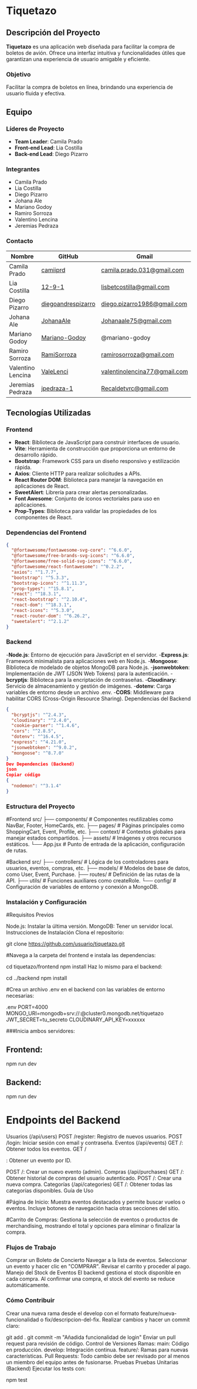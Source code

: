 # Tiquetazo

## Descripción del Proyecto
**Tiquetazo** es una aplicación web diseñada para facilitar la compra de boletos de avión. Ofrece una interfaz intuitiva y funcionalidades útiles que garantizan una experiencia de usuario amigable y eficiente.

### Objetivo
Facilitar la compra de boletos en línea, brindando una experiencia de usuario fluida y efectiva.

## Equipo

### Líderes de Proyecto
- **Team Leader**: Camila Prado
- **Front-end Lead**: Lia Costilla
- **Back-end Lead**: Diego Pizarro

### Integrantes
- Camila Prado  
- Lia Costilla  
- Diego Pizarro  
- Johana Ale  
- Mariano Godoy  
- Ramiro Sorroza  
- Valentino Lencina  
- Jeremias Pedraza  

### Contacto
| Nombre            | GitHub                                         | Gmail                                |
|-------------------|-----------------------------------------------|--------------------------------------|
| Camila Prado      | [camiiprd](https://github.com/camiiprd)      | camila.prado.031@gmail.com          |
| Lia Costilla      | [12-9-1](https://github.com/12-9-1)          | lisbetcostilla@gmail.com            |
| Diego Pizarro     | [diegoandrespizarro](https://github.com/diegoandrespizarro) | diego.pizarro1986@gmail.com        |
| Johana Ale        | [JohanaAle](https://github.com/JohanaAle)    | Johanaale75@gmail.com               |
| Mariano Godoy     | [Mariano-Godoy](https://github.com/Mariano-Godoy) | @mariano-godoy                     |
| Ramiro Sorroza    | [RamiSorroza](https://github.com/RamiSorroza) | ramirosorroza@gmail.com            |
| Valentino Lencina  | [ValeLenci](https://github.com/ValeLenci)    | valentinolencina77@gmail.com       |
| Jeremias Pedraza  | [jpedraza-1](https://github.com/jpedraza-1)  | Recaldetvrc@gmail.com               |

## Tecnologías Utilizadas

### Frontend
- **React**: Biblioteca de JavaScript para construir interfaces de usuario.
- **Vite**: Herramienta de construcción que proporciona un entorno de desarrollo rápido.
- **Bootstrap**: Framework CSS para un diseño responsivo y estilización rápida.
- **Axios**: Cliente HTTP para realizar solicitudes a APIs.
- **React Router DOM**: Biblioteca para manejar la navegación en aplicaciones de React.
- **SweetAlert**: Librería para crear alertas personalizadas.
- **Font Awesome**: Conjunto de iconos vectoriales para uso en aplicaciones.
- **Prop-Types**: Biblioteca para validar las propiedades de los componentes de React.

### Dependencias del Frontend
```json
{
  "@fortawesome/fontawesome-svg-core": "^6.6.0",
  "@fortawesome/free-brands-svg-icons": "^6.6.0",
  "@fortawesome/free-solid-svg-icons": "^6.6.0",
  "@fortawesome/react-fontawesome": "^0.2.2",
  "axios": "^1.7.7",
  "bootstrap": "^5.3.3",
  "bootstrap-icons": "^1.11.3",
  "prop-types": "^15.8.1",
  "react": "^18.3.1",
  "react-bootstrap": "^2.10.4",
  "react-dom": "^18.3.1",
  "react-icons": "^5.3.0",
  "react-router-dom": "^6.26.2",
  "sweetalert": "^2.1.2"
}
```
### Backend

-**Node.js**: Entorno de ejecución para JavaScript en el servidor.
-**Express.js**: Framework minimalista para aplicaciones web en Node.js.
-**Mongoose**: Biblioteca de modelado de objetos MongoDB para Node.js.
-**jsonwebtoken**: Implementación de JWT (JSON Web Tokens) para la autenticación.
-**bcryptjs**: Biblioteca para la encriptación de contraseñas.
-**Cloudinary**: Servicio de almacenamiento y gestión de imágenes.
-**dotenv**: Carga variables de entorno desde un archivo .env.
-**CORS**: Middleware para habilitar CORS (Cross-Origin Resource Sharing).
Dependencias del Backend
```json
{
  "bcryptjs": "^2.4.3",
  "cloudinary": "^2.4.0",
  "cookie-parser": "^1.4.6",
  "cors": "^2.8.5",
  "dotenv": "^16.4.5",
  "express": "^4.21.0",
  "jsonwebtoken": "^9.0.2",
  "mongoose": "^8.7.0"
}
Dev Dependencies (Backend)
json
Copiar código
{
  "nodemon": "^3.1.4"
}

```
### Estructura del Proyecto

#Frontend
src/
├── components/           # Componentes reutilizables como NavBar, Footer, HomeCards, etc.
├── pages/               # Páginas principales como ShoppingCart, Event, Profile, etc.
├── context/             # Contextos globales para manejar estados compartidos.
├── assets/              # Imágenes y otros recursos estáticos.
└── App.jsx              # Punto de entrada de la aplicación, configuración de rutas.

#Backend
src/
├── controllers/         # Lógica de los controladores para usuarios, eventos, compras, etc.
├── models/              # Modelos de base de datos, como User, Event, Purchase.
├── routes/              # Definición de las rutas de la API.
├── utils/               # Funciones auxiliares como createRole.
└── config/              # Configuración de variables de entorno y conexión a MongoDB.

### Instalación y Configuración

#Requisitos Previos

Node.js: Instalar la última versión.
MongoDB: Tener un servidor local.
Instrucciones de Instalación
Clona el repositorio:

git clone https://github.com/usuario/tiquetazo.git

#Navega a la carpeta del frontend e instala las dependencias:

cd tiquetazo/frontend
npm install
Haz lo mismo para el backend:

cd ../backend
npm install

#Crea un archivo .env en el backend con las variables de entorno necesarias:

.env
PORT=4000
MONGO_URI=mongodb+srv://<usuario>:<password>@cluster0.mongodb.net/tiquetazo
JWT_SECRET=tu_secreto
CLOUDINARY_API_KEY=xxxxxx

###Inicia ambos servidores:

## Frontend:
npm run dev
## Backend:
npm run dev

# Endpoints del Backend

Usuarios (/api/users)
POST /register: Registro de nuevos usuarios.
POST /login: Iniciar sesión con email y contraseña.
Eventos (/api/events)
GET /: Obtener todos los eventos.
GET /

: Obtener un evento por ID.

POST /: Crear un nuevo evento (admin).
Compras (/api/purchases)
GET /: Obtener historial de compras del usuario autenticado.
POST /: Crear una nueva compra.
Categorías (/api/categories)
GET /: Obtener todas las categorías disponibles.
Guía de Uso

#Página de Inicio: Muestra eventos destacados y permite buscar vuelos o eventos. Incluye botones de navegación hacia otras secciones del sitio.

#Carrito de Compras: Gestiona la selección de eventos o productos de merchandising, mostrando el total y opciones para eliminar o finalizar la compra.

### Flujos de Trabajo
Comprar un Boleto de Concierto
Navegar a la lista de eventos.
Seleccionar un evento y hacer clic en "COMPRAR".
Revisar el carrito y proceder al pago.
Manejo del Stock de Eventos
El backend gestiona el stock disponible en cada compra.
Al confirmar una compra, el stock del evento se reduce automáticamente.


### Cómo Contribuir

Crear una nueva rama desde el develop con el formato feature/nueva-funcionalidad o fix/descripcion-del-fix.
Realizar cambios y hacer un commit claro:

git add .
git commit -m "Añadida funcionalidad de login"
Enviar un pull request para revisión de código.
Control de Versiones
Ramas:
main: Código en producción.
develop: Integración continua.
feature/: Ramas para nuevas características.
Pull Requests: Todo cambio debe ser revisado por al menos un miembro del equipo antes de fusionarse.
Pruebas
Pruebas Unitarias (Backend)
Ejecutar los tests con:

npm test
